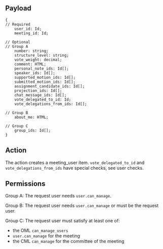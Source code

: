 ## Payload
```
{
// Required
    user_id: Id;
    meeting_id: Id;

// Optional
// Group A
    number: string;
    structure_level: string;
    vote_weight: decimal;
    comment: HTML;
    personal_note_ids: Id[];
    speaker_ids: Id[];
    supported_motion_ids: Id[];
    submitted_motion_ids: Id[];
    assignment_candidate_ids: Id[];
    projection_ids: Id[];
    chat_message_ids: Id[];
    vote_delegated_to_id: Id;
    vote_delegations_from_ids: Id[];

// Group B
    about_me: HTML;

// Group C
    group_ids: Id[];
}
```

## Action
The action creates a meeting_user item. `vote_delegated_to_id` and `vote_delegations_from_ids` have special checks, see user checks.

## Permissions
Group A: The request user needs `user.can_manage`.

Group B: The request user needs `user.can_manage` or must be the request user.

Group C: The request user must satisfy at least one of:
- the OML `can_manage_users`
- `user.can_manage` for the meeting
- the CML `can_manage` for the committee of the meeting
